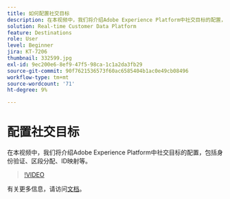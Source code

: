 ```yaml
---
title: 如何配置社交目标
description: 在本视频中，我们将介绍Adobe Experience Platform中社交目标的配置，包括身份验证、区段分配、ID映射等。
solution: Real-time Customer Data Platform
feature: Destinations
role: User
level: Beginner
jira: KT-7206
thumbnail: 332599.jpg
exl-id: 9ec200e6-8ef9-47f5-98ca-1c1a2da3fb29
source-git-commit: 90f7621536573f60ac6585404b1ac0e49cb08496
workflow-type: tm+mt
source-wordcount: '71'
ht-degree: 9%

---
```


# 配置社交目标

在本视频中，我们将介绍Adobe Experience Platform中社交目标的配置，包括身份验证、区段分配、ID映射等。

>[!VIDEO](https://video.tv.adobe.com/v/332599/?quality=12&learn=on)

有关更多信息，请访问[文档](https://experienceleague.adobe.com/docs/experience-platform/destinations/catalog/social/overview.html)。
